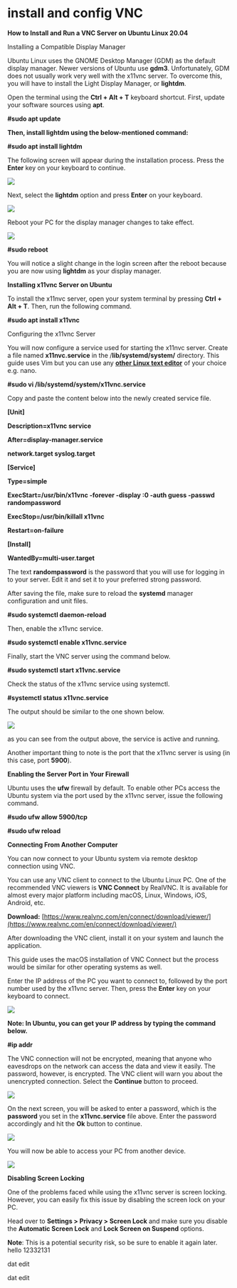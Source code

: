 # install and config VNC

**How to Install and Run a VNC Server on Ubuntu Linux 20.04**

Installing a Compatible Display Manager

Ubuntu Linux uses the GNOME Desktop Manager (GDM) as the default display manager. Newer versions of Ubuntu use **gdm3**. Unfortunately, GDM does not usually work very well with the x11vnc server. To overcome this, you will have to install the Light Display Manager, or **lightdm**.

Open the terminal using the **Ctrl + Alt + T** keyboard shortcut. First, update your software sources using **apt**.

**#sudo apt update**

**Then, install lightdm using the below-mentioned command:**

**#sudo apt install lightdm**

The following screen will appear during the installation process. Press the **Enter** key on your keyboard to continue.

![](<../../.gitbook/assets/0 (1).png>)

Next, select the **lightdm** option and press **Enter** on your keyboard.

![](<../../.gitbook/assets/1 (1).png>)

Reboot your PC for the display manager changes to take effect.

![](<../../.gitbook/assets/2 (1).png>)

**#sudo reboot**

You will notice a slight change in the login screen after the reboot because you are now using **lightdm** as your display manager.

**Installing x11vnc Server on Ubuntu**

To install the x11nvc server, open your system terminal by pressing **Ctrl + Alt + T**. Then, run the following command.

**#sudo apt install x11vnc**

Configuring the x11vnc Server

You will now configure a service used for starting the x11nvc server. Create a file named **x11nvc.service** in the /**lib/systemd/system/** directory. This guide uses Vim but you can use any [**other Linux text editor**](https://www.makeuseof.com/tag/linux-text-editor-alternatives/) of your choice e.g. nano.

**#sudo vi /lib/systemd/system/x11vnc.service**

Copy and paste the content below into the newly created service file.

**\[Unit]**

**Description=x11vnc service**

**After=display-manager.service**

**network.target syslog.target**

**\[Service]**

**Type=simple**

**ExecStart=/usr/bin/x11vnc -forever -display :0 -auth guess -passwd randompassword**

**ExecStop=/usr/bin/killall x11vnc**

**Restart=on-failure**

**\[Install]**

**WantedBy=multi-user.target**

The text **randompassword** is the password that you will use for logging in to your server. Edit it and set it to your preferred strong password.

After saving the file, make sure to reload the **systemd** manager configuration and unit files.

**#sudo systemctl daemon-reload**

Then, enable the x11vnc service.

**#sudo systemctl enable x11vnc.service**

Finally, start the VNC server using the command below.

**#sudo systemctl start x11vnc.service**

Check the status of the x11vnc service using systemctl.

**#systemctl status x11vnc.service**

The output should be similar to the one shown below.

![](<../../.gitbook/assets/3 (1).png>)

as you can see from the output above, the service is active and running.

Another important thing to note is the port that the x11vnc server is using (in this case, port **5900**).

**Enabling the Server Port in Your Firewall**

Ubuntu uses the **ufw** firewall by default. To enable other PCs access the Ubuntu system via the port used by the x11vnc server, issue the following command.

**#sudo ufw allow 5900/tcp**

**#sudo ufw reload**

**Connecting From Another Computer**

You can now connect to your Ubuntu system via remote desktop connection using VNC.

You can use any VNC client to connect to the Ubuntu Linux PC. One of the recommended VNC viewers is **VNC Connect** by RealVNC. It is available for almost every major platform including macOS, Linux, Windows, iOS, Android, etc.

**Download:** [https://www.realvnc.com/en/connect/download/viewer/](https://www.realvnc.com/en/connect/download/viewer/)

After downloading the VNC client, install it on your system and launch the application.

This guide uses the macOS installation of VNC Connect but the process would be similar for other operating systems as well.

Enter the IP address of the PC you want to connect to, followed by the port number used by the x11vnc server. Then, press the **Enter** key on your keyboard to connect.

![](<../../.gitbook/assets/4 (1).png>)

**Note: In Ubuntu, you can get your IP address by typing the command below.**

**#ip addr**

The VNC connection will not be encrypted, meaning that anyone who eavesdrops on the network can access the data and view it easily. The password, however, is encrypted. The VNC client will warn you about the unencrypted connection. Select the **Continue** button to proceed.

![](<../../.gitbook/assets/5 (1).png>)

On the next screen, you will be asked to enter a password, which is the **password** you set in the **x11vnc.service** file above. Enter the password accordingly and hit the **Ok** button to continue.

![](../../.gitbook/assets/6.png)

You will now be able to access your PC from another device.

![](../../.gitbook/assets/7.png)

**Disabling Screen Locking**

One of the problems faced while using the x11vnc server is screen locking. However, you can easily fix this issue by disabling the screen lock on your PC.

Head over to **Settings > Privacy > Screen Lock** and make sure you disable the **Automatic Screen Lock** and **Lock Screen on Suspend** options.

**Note**: This is a potential security risk, so be sure to enable it again later. hello 12332131

dat edit&#x20;



dat edit
